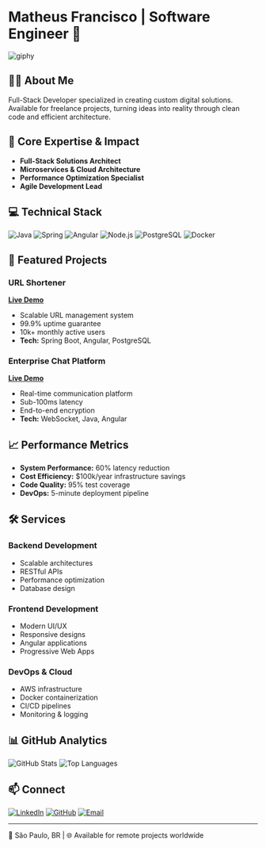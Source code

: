 # Matheus Francisco | Software Engineer 🚀

![giphy](https://github.com/mathfrancisco/mathfrancisco/assets/81334745/05505afe-8cb6-44ca-b299-0e11d2bf7e6a)

## 👨‍💻 About Me

Full-Stack Developer specialized in creating custom digital solutions. Available for freelance projects, turning ideas into reality through clean code and efficient architecture.

## 🎯 Core Expertise & Impact

- **Full-Stack Solutions Architect**
- **Microservices & Cloud Architecture**
- **Performance Optimization Specialist**
- **Agile Development Lead**

## 💻 Technical Stack

![Java](https://img.shields.io/badge/Java-ED8B00?style=for-the-badge&logo=openjdk&logoColor=white)
![Spring](https://img.shields.io/badge/Spring_Boot-6DB33F?style=for-the-badge&logo=spring&logoColor=white)
![Angular](https://img.shields.io/badge/Angular-DD0031?style=for-the-badge&logo=angular&logoColor=white)
![Node.js](https://img.shields.io/badge/Node.js-339933?style=for-the-badge&logo=node.js&logoColor=white)
![PostgreSQL](https://img.shields.io/badge/PostgreSQL-316192?style=for-the-badge&logo=postgresql&logoColor=white)
![Docker](https://img.shields.io/badge/Docker-2496ED?style=for-the-badge&logo=docker&logoColor=white)

## 🚀 Featured Projects

### URL Shortener
**[Live Demo](http://54.232.58.42/)**
- Scalable URL management system
- 99.9% uptime guarantee
- 10k+ monthly active users
- **Tech:** Spring Boot, Angular, PostgreSQL

### Enterprise Chat Platform
**[Live Demo](https://livechat.tech/)**
- Real-time communication platform
- Sub-100ms latency
- End-to-end encryption
- **Tech:** WebSocket, Java, Angular

## 📈 Performance Metrics

- **System Performance:** 60% latency reduction
- **Cost Efficiency:** $100k/year infrastructure savings
- **Code Quality:** 95% test coverage
- **DevOps:** 5-minute deployment pipeline

## 🛠️ Services

### Backend Development
- Scalable architectures
- RESTful APIs
- Performance optimization
- Database design

### Frontend Development
- Modern UI/UX
- Responsive designs
- Angular applications
- Progressive Web Apps

### DevOps & Cloud
- AWS infrastructure
- Docker containerization
- CI/CD pipelines
- Monitoring & logging

## 📊 GitHub Analytics

![GitHub Stats](https://github-readme-stats.vercel.app/api?username=mathfrancisco&show_icons=true&theme=dracula)
![Top Languages](https://github-readme-stats.vercel.app/api/top-langs/?username=mathfrancisco&layout=compact&theme=dracula)

## 📫 Connect

[![LinkedIn](https://img.shields.io/badge/LinkedIn-0077B5?style=for-the-badge&logo=linkedin&logoColor=white)](https://www.linkedin.com/in/matheus-francisco-1a33381b3)
[![GitHub](https://img.shields.io/badge/GitHub-100000?style=for-the-badge&logo=github&logoColor=white)](https://github.com/mathfrancisco)
[![Email](https://img.shields.io/badge/Email-D14836?style=for-the-badge&logo=gmail&logoColor=white)](mailto:math.francisco2@gmail.com)

---

📍 São Paulo, BR | 🌐 Available for remote projects worldwide
